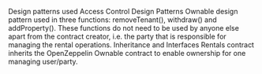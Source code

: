 Design patterns used
Access Control Design Patterns
Ownable design pattern used in three functions: removeTenant(), withdraw() and addProperty(). These functions do not need to be used by anyone else apart from the contract creator, i.e. the party that is responsible for managing the rental operations.
Inheritance and Interfaces
Rentals contract inherits the OpenZeppelin Ownable contract to enable ownership for one managing user/party.